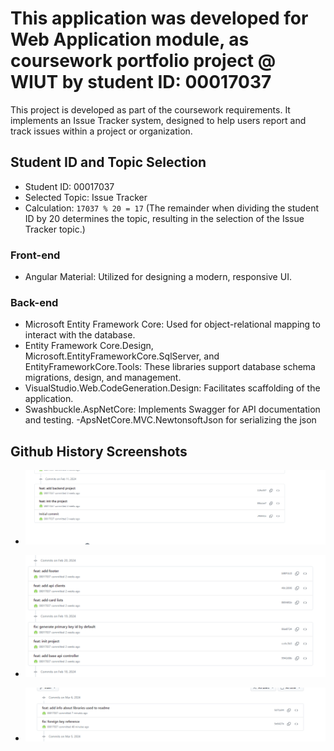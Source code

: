 # This application was developed for Web Application module, as coursework portfolio project @ WIUT by student ID: 00017037

This project is developed as part of the coursework requirements. It implements an Issue Tracker system, designed to help users report and track issues within a project or organization.

## Student ID and Topic Selection

- Student ID: 00017037
- Selected Topic: Issue Tracker
- Calculation: `17037 % 20 = 17` (The remainder when dividing the student ID by 20 determines the topic, resulting in the selection of the Issue Tracker topic.)

### Front-end

- Angular Material: Utilized for designing a modern, responsive UI.

### Back-end

- Microsoft Entity Framework Core: Used for object-relational mapping to interact with the database.
- Entity Framework Core.Design, Microsoft.EntityFrameworkCore.SqlServer, and EntityFrameworkCore.Tools: These libraries support database schema migrations, design, and management.
- VisualStudio.Web.CodeGeneration.Design: Facilitates scaffolding of the application.
- Swashbuckle.AspNetCore: Implements Swagger for API documentation and testing.
  -ApsNetCore.MVC.NewtonsoftJson for serializing the json

## Github History Screenshots

- ![inital commit](image.png)

- ![commit to repo](image-1.png)

- ![last commit](image-2.png)
